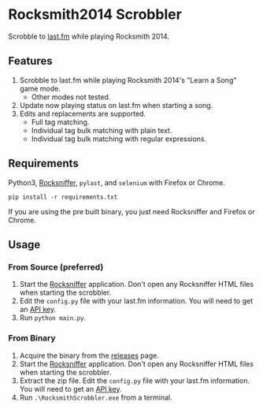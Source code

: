 # Rocksmith2014 Scrobbler
Scrobble to [last.fm](https://www.last.fm/) while playing Rocksmith 2014.

## Features
1. Scrobble to last.fm while playing Rocksmith 2014's "Learn a Song" game mode.
    * Other modes not tested.
2. Update now playing status on last.fm when starting a song.
3. Edits and replacements are supported.
    * Full tag matching.
    * Individual tag bulk matching with plain text.
    * Individual tag bulk matching with regular expressions.

## Requirements
Python3, [Rocksniffer](https://github.com/kokolihapihvi/RockSniffer), `pylast`, and `selenium` with Firefox or Chrome.

`pip install -r requirements.txt`

If you are using the pre built binary, you just need Rocksniffer and Firefox or Chrome.

## Usage

### From Source (preferred)
1. Start the [Rocksniffer](https://github.com/kokolihapihvi/RockSniffer) application.  Don't open any Rocksniffer HTML files when starting the scrobbler.
2. Edit the `config.py` file with your last.fm information.  You will need to get an [API key](https://www.last.fm/api/account/create).
3. Run `python main.py`.

### From Binary
1. Acquire the binary from the [releases](https://github.com/azusalad/Rocksmith2014-Scrobbler/releases) page.
2. Start the [Rocksniffer](https://github.com/kokolihapihvi/RockSniffer) application.  Don't open any Rocksniffer HTML files when starting the scrobbler.
3. Extract the zip file.  Edit the `config.py` file with your last.fm information.  You will need to get an [API key](https://www.last.fm/api/account/create).
4. Run `.\RocksmithScrobbler.exe` from a terminal.
